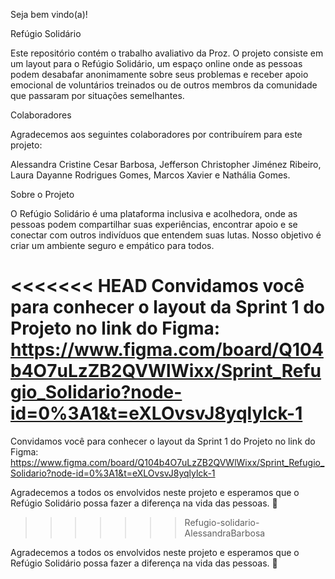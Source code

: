 Seja bem vindo(a)!

Refúgio Solidário

Este repositório contém o trabalho avaliativo da Proz. O projeto consiste em um layout para o Refúgio Solidário, um espaço online onde as pessoas podem desabafar anonimamente sobre seus problemas e receber apoio emocional de voluntários treinados ou de outros membros da comunidade que passaram por situações semelhantes.

Colaboradores

Agradecemos aos seguintes colaboradores por contribuírem para este projeto:

Alessandra Cristine Cesar Barbosa, 
Jefferson Christopher Jiménez Ribeiro,
Laura Dayanne Rodrigues Gomes,
Marcos Xavier e
Nathália Gomes.

Sobre o Projeto

O Refúgio Solidário é uma plataforma inclusiva e acolhedora, onde as pessoas podem compartilhar suas experiências, encontrar apoio e se conectar com outros indivíduos que entendem suas lutas. Nosso objetivo é criar um ambiente seguro e empático para todos.

<<<<<<< HEAD
Convidamos você para conhecer o layout da Sprint 1 do Projeto no link do Figma: https://www.figma.com/board/Q104b4O7uLzZB2QVWlWixx/Sprint_Refugio_Solidario?node-id=0%3A1&t=eXLOvsvJ8yqlylck-1
=======
Convidamos você para conhecer o layout da Sprint 1 do Projeto no link do Figma:
 https://www.figma.com/board/Q104b4O7uLzZB2QVWlWixx/Sprint_Refugio_Solidario?node-id=0%3A1&t=eXLOvsvJ8yqlylck-1

Agradecemos a todos os envolvidos neste projeto e esperamos que o Refúgio Solidário possa fazer a diferença na vida das pessoas. 🌟
>>>>>>> Refugio-solidario-AlessandraBarbosa


Agradecemos a todos os envolvidos neste projeto e esperamos que o Refúgio Solidário possa fazer a diferença na vida das pessoas. 🌟